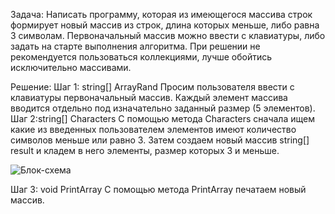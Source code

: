 Задача: Написать программу, которая из имеющегося массива строк формирует новый массив 
из строк, длина которых меньше, либо равна 3 символам. Первоначальный массив можно ввести с клавиатуры, 
либо задать на старте выполнения алгоритма. 
При решении не рекомендуется пользоваться коллекциями, лучше обойтись исключительно массивами.

Решение:
Шаг 1: string[] ArrayRand
Просим пользователя ввести с клавиатуры первоначальный массив. Каждый элемент массива вводится отдельно под 
изначательно заданный размер (5 элементов).
Шаг 2:string[] Characters
С помощью метода Characters сначала ищем какие из введенных пользователем элементов имеют количество символов
меньше или равно 3. Затем создаем новый массив string[] result и кладем в него элементы, размер которых 3 и меньше. 

![Блок-схема](https://github.com/Val2510/Exam/blob/main/БС.png)


Шаг 3: void PrintArray
С помощью метода PrintArray печатаем новый массив.
